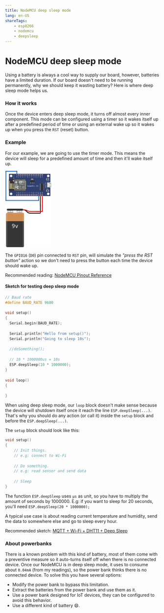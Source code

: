 ```yaml
---
title: NodeMCU deep sleep mode
lang: en-US
shareTags:
    - esp8266
    - nodemcu
    - deepsleep
---
```


<social-share />

# NodeMCU deep sleep mode

Using a battery is always a cool way to supply our board, however, batteries have a limited duration. If our board doesn't need to be running permanently, why we should keep it wasting battery? Here is where deep sleep mode helps us.

### How it works

Once the device enters deep sleep mode, it turns off almost every inner component. This mode can be configured using a timer so it wakes itself up after a predefined period of time or using an external wake up so it wakes up when you press the `RST` (reset) button.

### Example

For our example, we are going to use the timer mode. This means the device will sleep for a predefined amount of time and then it'll wake itself up. 

<img class="image-center" src="/nodemcu-deep-sleep/diagram.png" height="250" width="auto" >

The `GPIO16` (`D0`) pin connected to `RST` pin, will simulate the _"press the RST button"_ action so we don't need to press the button each time the device should wake up.

Recommended reading: [NodeMCU Pinout Reference](https://components101.com/development-boards/nodemcu-esp8266-pinout-features-and-datasheet)

#### Sketch for testing deep sleep mode

```c
// Baud rate
#define BAUD_RATE 9600

void setup()
{
  Serial.begin(BAUD_RATE);
  
  Serial.println("Hello from setup()");
  Serial.println("Going to sleep 10s");

  //doSomething();
  
  // 10 * 1000000us = 10s
  ESP.deepSleep(10 * 1000000);
}

void loop()
{
  
}
```

When using deep sleep mode, our `loop` block doesn't make sense because the device will shutdown itself once it reach the line `ESP.deepSleep(...)`. That's why you should do any action (or call it) inside the `setup` block and before the `ESP.deepSleep(...)`.

The `setup` block should look like this:

```c
void setup()
{
    // Init things. 
    // e.g: connect to Wi-Fi

    // Do something. 
    // e.g: read sensor and send data

    // Sleep
}
```

The function `ESP.deepSleep` uses `μs` as unit, so you have to multiply the amount of seconds by 1000000. E.g: if you want to sleep for 20 seconds, you'll need `ESP.deepSleep(20 * 1000000);`

A typical use case is about reading current temperature and humidity, send the data to somewhere else and go to sleep every hour.

Recommended sketch: [MQTT + Wi-Fi + DHT11 + Deep Sleep](https://github.com/jesusgn90/nodemcu-examples/blob/master/MQTT-WIFI-DHT11/mqtt-wifi-dht11-deep-sleep.ino)

### About powerbanks

There is a known problem with this kind of battery, most of them come with a preventive measure so it auto-turns itself off when there is no connected device. Once our NodeMCU is in deep sleep mode, it uses to consume about `0.04mA` (from my readings), so the power bank thinks there is no connected device. To solve this you have several options:

- Modify the power bank to bypass this limitation.
- Extract the batteries from the power bank and use them as it.
- Use a power bank designed for IoT devices, they can be configured to avoid this behavior.
- Use a different kind of battery :smile:.